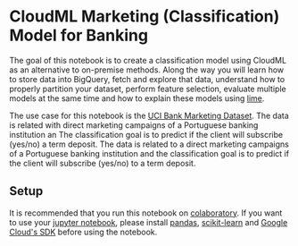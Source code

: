 # CloudML Marketing (Classification) Model for Banking

The goal of this notebook is to create a classification model using CloudML as an alternative to on-premise methods. Along the way you will learn how to store data into BigQuery, fetch and explore that data, understand how to properly partition your dataset, perform feature selection, evaluate multiple models at the same time and how to explain these models using [lime](https://github.com/marcotcr/lime).

The use case for this notebook is the [UCI Bank Marketing Dataset](https://archive.ics.uci.edu/ml/datasets/bank+marketing). The data is related with direct marketing campaigns of a Portuguese banking institution an The classification goal is to predict if the client will subscribe (yes/no) a term deposit. The data is related to a direct marketing campaigns of a Portuguese banking institution and the classification goal is to predict if the client will subscribe (yes/no) to a term deposit.

## Setup

It is recommended that you run this notebook on [colaboratory](https://colab.research.google.com/). If you want to use your [jupyter notebook](https://jupyter.org/), please  install [pandas](https://pandas.pydata.org/pandas-docs/stable/install.html), [scikit-learn](https://scikit-learn.org/stable/install.html) and [Google Cloud's SDK](https://cloud.google.com/sdk/install) before using the notebook.
